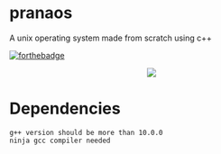 # pranaos
A unix operating system made from scratch using c++

[![forthebadge](https://forthebadge.com/images/badges/made-with-c-plus-plus.svg)](https://forthebadge.com)


<p align='center'>
  <img src='https://github.com/krishpranav/pranaOS/blob/master/Images/prana-os.jpg'>
</p>

# Dependencies
```
g++ version should be more than 10.0.0
ninja gcc compiler needed
```

